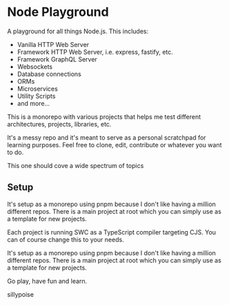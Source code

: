 # Node Playground

A playground for all things Node.js. This includes:

-   Vanilla HTTP Web Server
-   Framework HTTP Web Server, i.e. express, fastify, etc.
-   Framework GraphQL Server
-   Websockets
-   Database connections
-   ORMs
-   Microservices
-   Utility Scripts
-   and more...

This is a monorepo with various projects that helps me test different architectures, projects, libraries, etc.

It's a messy repo and it's meant to serve as a personal scratchpad for learning purposes. Feel free to clone, edit, contribute or whatever you want to do.

This one should cove a wide spectrum of topics

## Setup

It's setup as a monorepo using pnpm because I don't like having a million different repos. There is a main project at root which you can simply use as a template for new projects.

Each project is running SWC as a TypeScript compiler targeting CJS. You can of course change this to your needs.

It's setup as a monorepo using pnpm because I don't like having a million different repos. There is a main project at root which you can simply use as a template for new projects.

Go play, have fun and learn.

sillypoise
